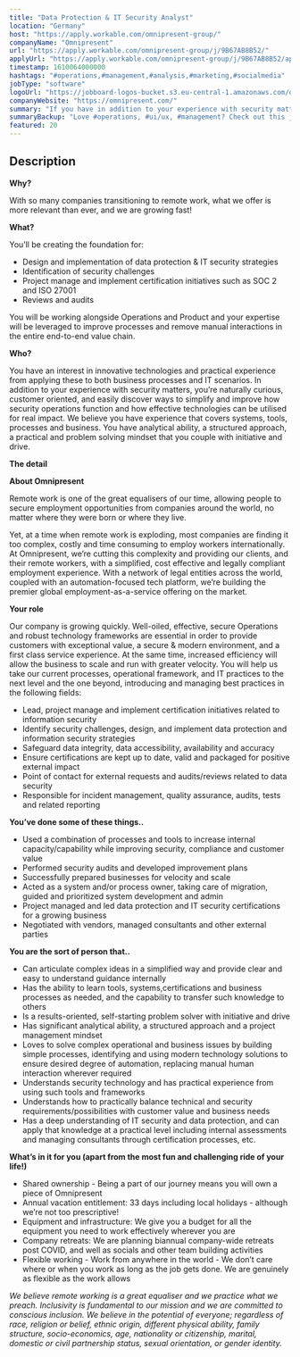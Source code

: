 ```yaml
---
title: "Data Protection & IT Security Analyst"
location: "Germany"
host: "https://apply.workable.com/omnipresent-group/"
companyName: "Omnipresent"
url: "https://apply.workable.com/omnipresent-group/j/9B67AB8B52/"
applyUrl: "https://apply.workable.com/omnipresent-group/j/9B67AB8B52/apply/"
timestamp: 1610064000000
hashtags: "#operations,#management,#analysis,#marketing,#socialmedia"
jobType: "software"
logoUrl: "https://jobboard-logos-bucket.s3.eu-central-1.amazonaws.com/omnipresent"
companyWebsite: "https://omnipresent.com/"
summary: "If you have in addition to your experience with security matters, you’re naturally curious, customer oriented, and easily discover ways to simplify and improve how security operations function and how effective technologies can be utilised for real impact, Omnipresent has a job opening for a data protection & it security analyst"
summaryBackup: "Love #operations, #ui/ux, #management? Check out this job post!"
featured: 20
---
```


## Description

**Why?**

With so many companies transitioning to remote work, what we offer is more relevant than ever, and we are growing fast!

**What?**

You’ll be creating the foundation for:

*   Design and implementation of data protection & IT security strategies
*   Identification of security challenges
*   Project manage and implement certification initiatives such as SOC 2 and ISO 27001
*   Reviews and audits

You will be working alongside Operations and Product and your expertise will be leveraged to improve processes and remove manual interactions in the entire end-to-end value chain.

**Who?**

You have an interest in innovative technologies and practical experience from applying these to both business processes and IT scenarios. In addition to your experience with security matters, you’re naturally curious, customer oriented, and easily discover ways to simplify and improve how security operations function and how effective technologies can be utilised for real impact. We believe you have experience that covers systems, tools, processes and business. You have analytical ability, a structured approach, a practical and problem solving mindset that you couple with initiative and drive.

**The detail**

**About Omnipresent**

Remote work is one of the great equalisers of our time, allowing people to secure employment opportunities from companies around the world, no matter where they were born or where they live.

Yet, at a time when remote work is exploding, most companies are finding it too complex, costly and time consuming to employ workers internationally. At Omnipresent, we’re cutting this complexity and providing our clients, and their remote workers, with a simplified, cost effective and legally compliant employment experience. With a network of legal entities across the world, coupled with an automation-focused tech platform, we’re building the premier global employment-as-a-service offering on the market.

**Your role**

Our company is growing quickly. Well-oiled, effective, secure Operations and robust technology frameworks are essential in order to provide customers with exceptional value, a secure & modern environment, and a first class service experience. At the same time, increased efficiency will allow the business to scale and run with greater velocity. You will help us take our current processes, operational framework, and IT practices to the next level and the one beyond, introducing and managing best practices in the following fields:

*   Lead, project manage and implement certification initiatives related to information security
*   Identify security challenges, design, and implement data protection and information security strategies
*   Safeguard data integrity, data accessibility, availability and accuracy
*   Ensure certifications are kept up to date, valid and packaged for positive external impact
*   Point of contact for external requests and audits/reviews related to data security
*   Responsible for incident management, quality assurance, audits, tests and related reporting

**You’ve done some of these things..**

*   Used a combination of processes and tools to increase internal capacity/capability while improving security, compliance and customer value
*   Performed security audits and developed improvement plans
*   Successfully prepared businesses for velocity and scale
*   Acted as a system and/or process owner, taking care of migration, guided and prioritized system development and admin
*   Project managed and led data protection and IT security certifications for a growing business
*   Negotiated with vendors, managed consultants and other external parties

**You are the sort of person that..**

*   Can articulate complex ideas in a simplified way and provide clear and easy to understand guidance internally
*   Has the ability to learn tools, systems,certifications and business processes as needed, and the capability to transfer such knowledge to others
*   Is a results-oriented, self-starting problem solver with initiative and drive
*   Has significant analytical ability, a structured approach and a project management mindset
*   Loves to solve complex operational and business issues by building simple processes, identifying and using modern technology solutions to ensure desired degree of automation, replacing manual human interaction wherever required
*   Understands security technology and has practical experience from using such tools and frameworks
*   Understands how to practically balance technical and security requirements/possibilities with customer value and business needs
*   Has a deep understanding of IT security and data protection, and can apply that knowledge at a practical level including internal assessments and managing consultants through certification processes, etc.

**What’s in it for you (apart from the most fun and challenging ride of your life!)**

*   Shared ownership - Being a part of our journey means you will own a piece of Omnipresent
*   Annual vacation entitlement: 33 days including local holidays - although we’re not too prescriptive!
*   Equipment and infrastructure: We give you a budget for all the equipment you need to work effectively wherever you are
*   Company retreats: We are planning biannual company-wide retreats post COVID, and well as socials and other team building activities
*   Flexible working - Work from anywhere in the world - We don’t care where or when you work as long as the job gets done. We are genuinely as flexible as the work allows

_We believe remote working is a great equaliser and we practice what we preach. Inclusivity is fundamental to our mission and we are committed to conscious inclusion. We believe in the potential of everyone; regardless of race, religion or belief, ethnic origin, different physical ability, family structure, socio-economics, age, nationality or citizenship, marital, domestic or civil partnership status, sexual orientation, or gender identity._

